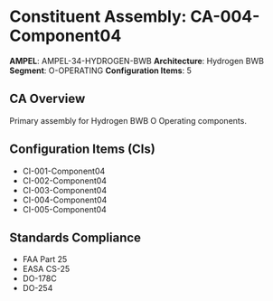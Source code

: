 # Constituent Assembly: CA-004-Component04

**AMPEL**: AMPEL-34-HYDROGEN-BWB
**Architecture**: Hydrogen BWB
**Segment**: O-OPERATING
**Configuration Items**: 5

## CA Overview
Primary assembly for Hydrogen BWB O Operating components.

## Configuration Items (CIs)
- CI-001-Component04
- CI-002-Component04
- CI-003-Component04
- CI-004-Component04
- CI-005-Component04

## Standards Compliance
- FAA Part 25
- EASA CS-25
- DO-178C
- DO-254
